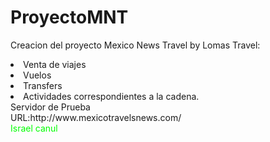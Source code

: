 # ProyectoMNT
Creacion del proyecto Mexico News Travel by Lomas Travel:
<lu>
  <li>Venta de viajes</li> 
  <li>Vuelos</li>
  <li>Transfers</li>
<li>Actividades correspondientes a la cadena.</li>
</lu>
Servidor de Prueba<br>
URL:http://www.mexicotravelsnews.com/<br>
<label style="color:#00ff00">Israel canul</label><br>
